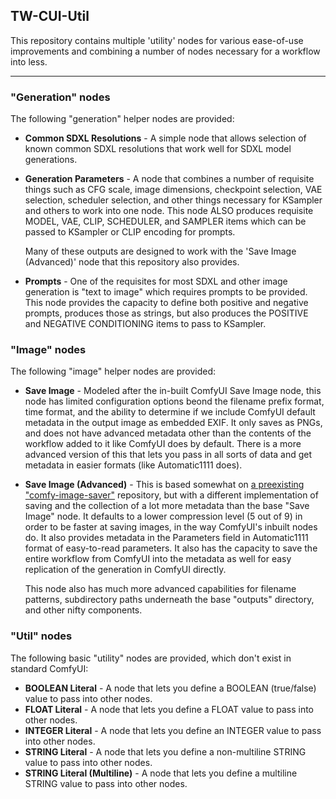 ## TW-CUI-Util
This repository contains multiple 'utility' nodes for various ease-of-use improvements and combining a number of nodes necessary for a workflow into less.

---

### "Generation" nodes
The following "generation" helper nodes are provided:

 - **Common SDXL Resolutions** - A simple node that allows selection of known common SDXL resolutions that work well for SDXL model generations.
 - **Generation Parameters** - A node that combines a number of requisite things such as CFG scale, image dimensions, checkpoint selection, VAE
   selection, scheduler selection, and other things necessary for KSampler and others to work into one node. This node ALSO produces requisite MODEL,
   VAE, CLIP, SCHEDULER, and SAMPLER items which can be passed to KSampler or CLIP encoding for prompts.

   Many of these outputs are designed to work with the 'Save Image (Advanced)' node that this repository also provides.
 - **Prompts** - One of the requisites for most SDXL and other image generation is "text to image" which requires prompts to be provided. This node provides
   the capacity to define both positive and negative prompts, produces those as strings, but also produces the POSITIVE and NEGATIVE CONDITIONING items to pass to KSampler.

### "Image" nodes
The following "image" helper nodes are provided:

 - **Save Image** - Modeled after the in-built ComfyUI Save Image node, this node has limited configuration options beond the filename prefix format, time format, and the
   ability to determine if we include ComfyUI default metadata in the output image as embedded EXIF.  It only saves as PNGs, and does not have advanced metadata other than
   the contents of the workflow added to it like ComfyUI does by default.  There is a more advanced version of this that lets you pass in all sorts of data and get metadata
   in easier formats (like Automatic1111 does).
 - **Save Image (Advanced)** - This is based somewhat on [a preexisting "comfy-image-saver"](https://github.com/giriss/comfy-image-saver) repository, but with a different
   implementation of saving and the collection of a lot more metadata than the base "Save Image" node.  It defaults to a lower compression level (5 out of 9) in order to be
   faster at saving images, in the way ComfyUI's inbuilt nodes do. It also provides metadata in the Parameters field in Automatic1111 format of easy-to-read parameters.  It
   also has the capacity to save the entire workflow from ComfyUI into the metadata as well for easy replication of the generation in ComfyUI directly.

   This node also has much more advanced capabilities for filename patterns, subdirectory paths underneath the base "outputs" directory, and other nifty components.

### "Util" nodes
The following basic "utility" nodes are provided, which don't exist in standard ComfyUI:

 - **BOOLEAN Literal** - A node that lets you define a BOOLEAN (true/false) value to pass into other nodes.
 - **FLOAT Literal** - A node that lets you define a FLOAT value to pass into other nodes.
 - **INTEGER Literal** - A node that lets you define an INTEGER value to pass into other nodes.
 - **STRING Literal** - A node that lets you define a non-multiline STRING value to pass into other nodes.
 - **STRING Literal (Multiline)** - A node that lets you define a multiline STRING value to pass into other nodes.
